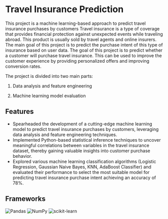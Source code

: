 # Travel Insurance Prediction
This project is a machine learning-based approach to predict travel insurance purchases by customers Travel insurance is a type of coverage that provides financial protection against unexpected events while traveling abroad. This product is usually sold by travel agents and online insurers. The main goal of this project is to predict the purchase intent of this type of insurance based on user data.  The goal of this project is to predict whether a customer will purchase travel insurance. This can be used to improve the customer experience by providing personalized offers and improving conversion rates. 

The project is divided into two main parts:

1. Data analysis and feature engineering

2. Machine learning model evaluation

## Features
* Spearheaded the development of a cutting-edge machine learning model to predict travel insurance purchases by customers, leveraging data analysis and feature engineering techniques.
* Implemented Python-based statistical inference techniques to uncover meaningful correlations between variables in the travel insurance dataset, thereby gaining valuable insights into customer purchase behavior.
* Explored various machine learning classification algorithms (Logistic Regression, Gaussian Naive Bayes, KNN, AdaBoost Classifier)  and evaluated their performance to select the most suitable model for predicting travel insurance purchase intent achieving an accuracy of 78%.


## Frameworks
![Pandas](https://img.shields.io/badge/pandas-%23150458.svg?style=for-the-badge&logo=pandas&logoColor=white) ![NumPy](https://img.shields.io/badge/numpy-%23013243.svg?style=for-the-badge&logo=numpy&logoColor=white) ![scikit-learn](https://img.shields.io/badge/scikit--learn-%23F7931E.svg?style=for-the-badge&logo=scikit-learn&logoColor=white)



